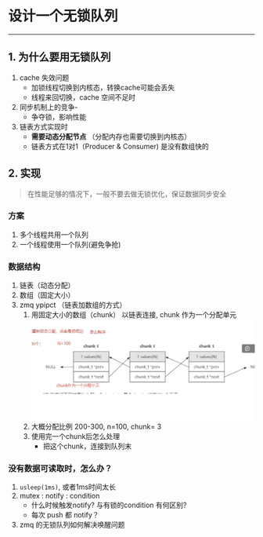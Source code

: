 # 设计一个无锁队列
---
## 1. 为什么要用无锁队列
1. cache 失效问题
	- 加锁线程切换到内核态，转换cache可能会丢失
	- 线程来回切换，cache 空间不足时
2. 同步机制上的竞争-
	- 争夺锁，影响性能
3. 链表方式实现时
	- **需要动态分配节点** （分配内存也需要切换到内核态）
	- 链表方式在1对1（Producer & Consumer) 是没有数组快的

## 2. 实现
>在性能足够的情况下，一般不要去做无锁优化，保证数据同步安全

### 方案
1. 多个线程共用一个队列
2. 一个线程使用一个队列(避免争抢)

### 数据结构
1. 链表（动态分配）
2. 数组（固定大小）
3. zmq ypipct （链表加数组的方式）
	1. 用固定大小的数组（chunk） 以链表连接, chunk 作为一个分配单元
![](attachments/59d5c6d216dc2a9dc34bf3c2acba740.jpg)
	2. 大概分配比例 200-300, n=100, chunk= 3
	3. 使用完一个chunk后怎么处理
		-  把这个chunk，连接到队列末
	
### 没有数据可读取时，怎么办？
1. `usleep(1ms)`, 或者1ms时间太长
2. mutex : notify : condition
	- 什么时候触发notify? 与有锁的condition 有何区别?
	- 每次 push 都 notify？
3. zmq 的无锁队列如何解决唤醒问题